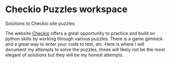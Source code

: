 Checkio Puzzles workspace
=======

Solutions to Checkio site puzzles

The website [Checkio](http://www.checkio.org) offers a great opportunity to practice and build on python skills by working through various puzzles.  There is a game gimmick and a great way to enter your code to test, etc.  Here is where I will document my attempts to solve the puzzles, these will likely not be the most elegant of solutions but they will be my honest attempts.
